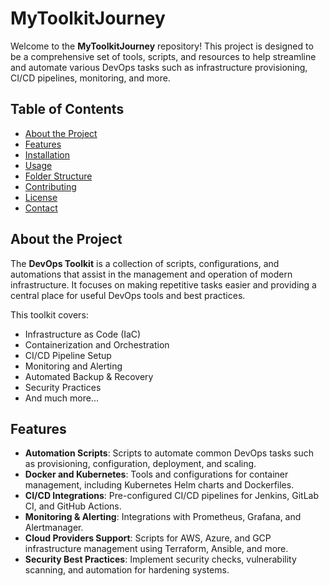 # MyToolkitJourney

Welcome to the **MyToolkitJourney** repository! This project is designed to be a comprehensive set of tools, scripts, and resources to help streamline and automate various DevOps tasks such as infrastructure provisioning, CI/CD pipelines, monitoring, and more.

## Table of Contents
- [About the Project](#about-the-project)
- [Features](#features)
- [Installation](#installation)
- [Usage](#usage)
- [Folder Structure](#folder-structure)
- [Contributing](#contributing)
- [License](#license)
- [Contact](#contact)

## About the Project
The **DevOps Toolkit** is a collection of scripts, configurations, and automations that assist in the management and operation of modern infrastructure. It focuses on making repetitive tasks easier and providing a central place for useful DevOps tools and best practices.

This toolkit covers:
- Infrastructure as Code (IaC)
- Containerization and Orchestration
- CI/CD Pipeline Setup
- Monitoring and Alerting
- Automated Backup & Recovery
- Security Practices
- And much more...

## Features
- **Automation Scripts**: Scripts to automate common DevOps tasks such as provisioning, configuration, deployment, and scaling.
- **Docker and Kubernetes**: Tools and configurations for container management, including Kubernetes Helm charts and Dockerfiles.
- **CI/CD Integrations**: Pre-configured CI/CD pipelines for Jenkins, GitLab CI, and GitHub Actions.
- **Monitoring & Alerting**: Integrations with Prometheus, Grafana, and Alertmanager.
- **Cloud Providers Support**: Scripts for AWS, Azure, and GCP infrastructure management using Terraform, Ansible, and more.
- **Security Best Practices**: Implement security checks, vulnerability scanning, and automation for hardening systems.


